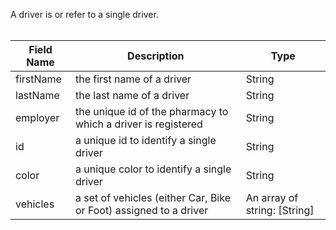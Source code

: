 A driver is or refer to a single driver.
<br/>
<br/>

| Field Name | Description                                                       | Type                         |
| ---------- | ----------------------------------------------------------------- | ---------------------------- |
| firstName  | the first name of a driver                                        | String                       |
| lastName   | the last name of a driver                                         | String                       |
| employer   | the unique id of the pharmacy to which a driver is registered     | String                       |
| id         | a unique id to identify a single driver                           | String                       |
| color      | a unique color to identify a single driver                        | String                       |
| vehicles   | a set of vehicles (either Car, Bike or Foot) assigned to a driver | An array of string: [String] |
